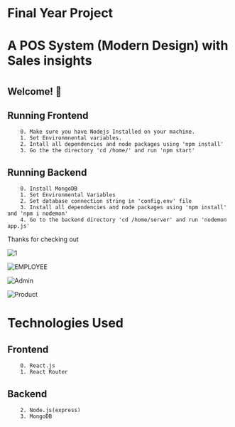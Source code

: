 # Final Year Project

# A POS System (Modern Design) with Sales insights

#

## Welcome! 👋



## Running Frontend       
        0. Make sure you have Nodejs Installed on your machine. 
        1. Set Environmnental variables.
        2. Intall all dependencies and node packages using 'npm install'
        3. Go the the directory 'cd /home/' and run 'npm start'
        
## Running Backend
        0. Install MongoDB
        1. Set Environmental Variables
        2. Set database connection string in 'config.env' file
        3. Install all dependencies and node packages using 'npm install' and 'npm i nodemon'
        4. Go to the backend directory 'cd /home/server' and run 'nodemon app.js'        


Thanks for checking out

![1](https://user-images.githubusercontent.com/84534214/174633095-3973385f-4e03-43bf-a649-534e339dc873.jpg)

![EMPLOYEE](https://user-images.githubusercontent.com/84534214/174633162-8b3e240f-9a9d-4419-a480-a24214019941.png)

![Admin](https://user-images.githubusercontent.com/84534214/174633221-0eef0de7-84f4-42ac-a0b4-ebc23fccd295.png)

![Product](https://user-images.githubusercontent.com/84534214/174633267-c316802c-5b0d-4d32-bf1e-e6eff3c6572b.jpg)




# Technologies Used
## Frontend
        0. React.js
        1. React Router
## Backend
        2. Node.js(express)
        3. MongoDB


